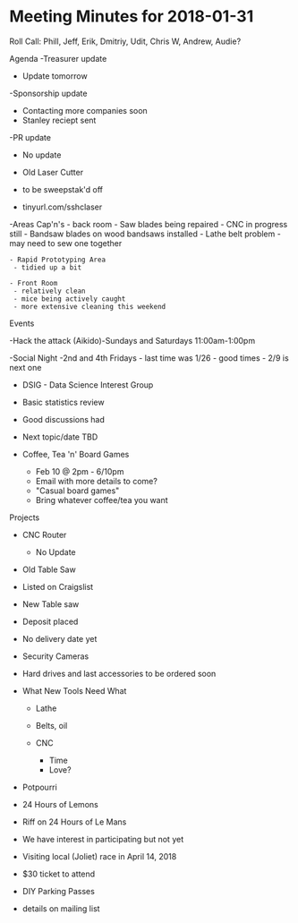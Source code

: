 Meeting Minutes for 2018-01-31
=============================
Roll Call: Phill, Jeff, Erik, Dmitriy, Udit, Chris W, Andrew, Audie?

Agenda
  -Treasurer update
   - Update tomorrow
   
  -Sponsorship update
   - Contacting more companies soon
   - Stanley reciept sent
   
  -PR update
   - No update
   
  - Old Laser Cutter
   - to be sweepstak'd off
   - tinyurl.com/sshclaser

  -Areas Cap'n's
    - back room
     - Saw blades being repaired
     - CNC in progress still
     - Bandsaw blades on wood bandsaws installed
     - Lathe belt problem - may need to sew one together

    - Rapid Prototyping Area
     - tidied up a bit

    - Front Room
     - relatively clean
     - mice being actively caught
     - more extensive cleaning this weekend

Events
 
  -Hack the attack (Aikido)-Sundays and Saturdays 11:00am-1:00pm

  -Social Night
    -2nd and 4th Fridays
    - last time was 1/26 - good times
    - 2/9 is next one

  - DSIG - Data Science Interest Group
   - Basic statistics review
   - Good discussions had
   - Next topic/date TBD

  - Coffee, Tea 'n' Board Games
    - Feb 10 @ 2pm - 6/10pm
    - Email with more details to come?
    - "Casual board games"
    - Bring whatever coffee/tea you want 

Projects

  - CNC Router
    - No Update
  
  - Old Table Saw
   - Listed on Craigslist
   
  - New Table saw
   - Deposit placed
   - No delivery date yet
   
  - Security Cameras
   - Hard drives and last accessories to be ordered soon

- What New Tools Need What

   - Lathe
    - Belts, oil

   - CNC
      - Time
      - Love?
 
- Potpourri
 - 24 Hours of Lemons
  - Riff on 24 Hours of Le Mans
  - We have interest in participating but not yet
  - Visiting local (Joliet) race in April 14, 2018
   - $30 ticket to attend
   
  - DIY Parking Passes
   - details on mailing list
